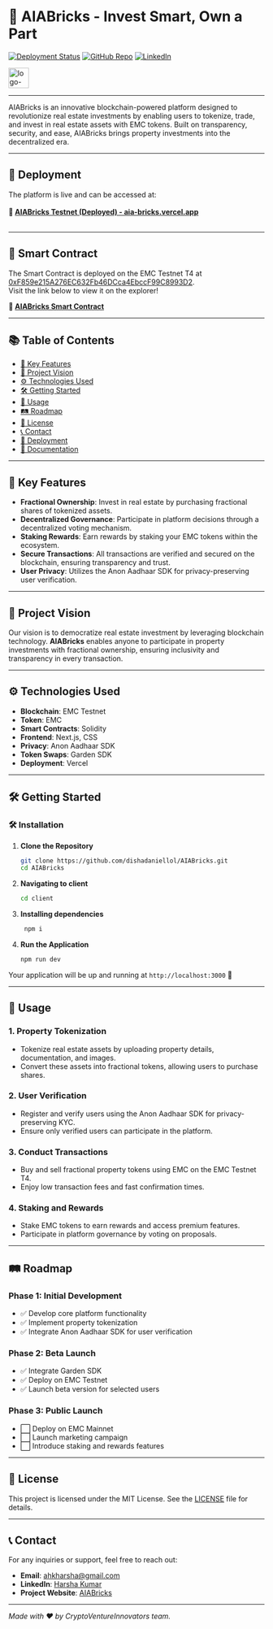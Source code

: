 # 🏢 **AIABricks** - Invest Smart, Own a Part

[![Deployment Status](https://img.shields.io/badge/Deployment-Live-brightgreen)](https://aia-bricks.vercel.app/)
[![GitHub Repo](https://img.shields.io/badge/GitHub-Repository-blue)](https://github.com/dishadaniellol/AIABricks)
[![LinkedIn](https://img.shields.io/badge/Connect-LinkedIn-blue)](https://www.linkedin.com/in/harsha-kumar-a-271a76203/)

<img src="https://github.com/user-attachments/assets/1cbac393-80d1-431a-8d0a-fe2255f1bcf5" alt="logo-white" width="40"/>

---

AIABricks is an innovative blockchain-powered platform designed to revolutionize real estate investments by enabling users to tokenize, trade, and invest in real estate assets with EMC tokens. Built on transparency, security, and ease, AIABricks brings property investments into the decentralized era.

---

## 🚀 **Deployment**

The platform is live and can be accessed at:  
<br>**🔗 [AIABricks Testnet (Deployed) - aia-bricks.vercel.app](https://aia-bricks.vercel.app/)**<br><br>

---

## 📜 **Smart Contract**

The Smart Contract is deployed on the EMC Testnet T4 at [0xF859e215A276EC632Fb46DCca4EbccF99C8993D2](https://testnet.aiascan.com/address/0xF859e215A276EC632Fb46DCca4EbccF99C8993D2).  
Visit the link below to view it on the explorer!

**🔗 [AIABricks Smart Contract](https://testnet.aiascan.com/address/0xF859e215A276EC632Fb46DCca4EbccF99C8993D2)**

---

## 📚 **Table of Contents**

- [🌟 Key Features](#-key-features)
- [🎯 Project Vision](#-project-vision)
- [⚙️ Technologies Used](#️-technologies-used)
- [🛠 Getting Started](#-getting-started)
- [📖 Usage](#-usage)
- [🛤 Roadmap](#-roadmap)
- [📜 License](#-license)
- [📞 Contact](#-contact)
- [🚀 Deployment](#-deployment)
- [📄 Documentation](#-documentation)

---

## 🌟 **Key Features**

- **Fractional Ownership**: Invest in real estate by purchasing fractional shares of tokenized assets.
- **Decentralized Governance**: Participate in platform decisions through a decentralized voting mechanism.
- **Staking Rewards**: Earn rewards by staking your EMC tokens within the ecosystem.
- **Secure Transactions**: All transactions are verified and secured on the blockchain, ensuring transparency and trust.
- **User Privacy**: Utilizes the Anon Aadhaar SDK for privacy-preserving user verification.

---

## 🎯 **Project Vision**

Our vision is to democratize real estate investment by leveraging blockchain technology. **AIABricks** enables anyone to participate in property investments with fractional ownership, ensuring inclusivity and transparency in every transaction.

---

## ⚙️ **Technologies Used**

- **Blockchain**: EMC Testnet
- **Token**: EMC
- **Smart Contracts**: Solidity
- **Frontend**: Next.js, CSS
- **Privacy**: Anon Aadhaar SDK
- **Token Swaps**: Garden SDK
- **Deployment**: Vercel

---

## 🛠 **Getting Started**

### 🛠️ **Installation**

1. **Clone the Repository**
    ```bash
    git clone https://github.com/dishadaniellol/AIABricks.git
    cd AIABricks
    ```

2. **Navigating to client**
    ```bash
    cd client
    ```

3. **Installing dependencies**
   ```bash
    npm i
    ```

4. **Run the Application**
    ```bash
    npm run dev
    ```

Your application will be up and running at `http://localhost:3000` 🚀

---

## 📖 **Usage**

### **1. Property Tokenization**

- Tokenize real estate assets by uploading property details, documentation, and images.
- Convert these assets into fractional tokens, allowing users to purchase shares.

### **2. User Verification**

- Register and verify users using the Anon Aadhaar SDK for privacy-preserving KYC.
- Ensure only verified users can participate in the platform.

### **3. Conduct Transactions**

- Buy and sell fractional property tokens using EMC on the EMC Testnet T4.
- Enjoy low transaction fees and fast confirmation times.

### **4. Staking and Rewards**

- Stake EMC tokens to earn rewards and access premium features.
- Participate in platform governance by voting on proposals.

---

## 🛤 **Roadmap**

### **Phase 1: Initial Development**

- ✅ Develop core platform functionality
- ✅ Implement property tokenization
- ✅ Integrate Anon Aadhaar SDK for user verification

### **Phase 2: Beta Launch**

- ✅ Integrate Garden SDK
- ✅ Deploy on EMC Testnet
- ✅ Launch beta version for selected users

### **Phase 3: Public Launch**

- ⬜ Deploy on EMC Mainnet
- ⬜ Launch marketing campaign
- ⬜ Introduce staking and rewards features

---

## 📜 **License**

This project is licensed under the MIT License. See the [LICENSE](https://github.com/dishadaniellol/AIABricks/blob/main/LICENSE) file for details.

---

## 📞 **Contact**

For any inquiries or support, feel free to reach out:

- **Email**: [ahkharsha@gmail.com](mailto:ahkharsha@gmail.com)
- **LinkedIn**: [Harsha Kumar](https://www.linkedin.com/in/harsha-kumar-a-271a76203/)
- **Project Website**: [AIABricks](https://aia-bricks.vercel.app/)

---

*Made with ❤️ by CryptoVentureInnovators team.*